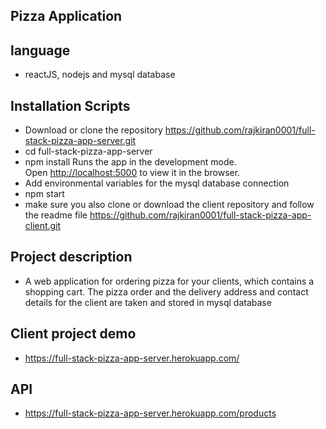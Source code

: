 ## Pizza Application
## language
- reactJS, nodejs and mysql database 

##  Installation Scripts
- Download or clone the repository https://github.com/rajkiran0001/full-stack-pizza-app-server.git
- cd full-stack-pizza-app-server
- npm install
  Runs the app in the development mode.<br />
  Open [http://localhost:5000](http://localhost:5000) to view it in the browser.
- Add environmental variables for the mysql database connection  
- npm start
- make sure you also clone or download the client repository and follow the readme file https://github.com/rajkiran0001/full-stack-pizza-app-client.git

## Project description

- A web application for ordering pizza for your clients, which contains a shopping cart. The pizza order and the delivery address and contact details for the client are taken and stored in mysql database
## Client project demo
-  https://full-stack-pizza-app-server.herokuapp.com/
## API
- https://full-stack-pizza-app-server.herokuapp.com/products
